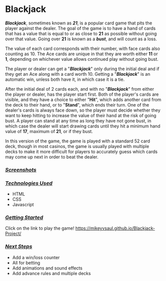 Blackjack
=====

_**Blackjack**_, sometimes known as _**21**_, is a popular card game that pits the player against the dealer. The goal of the game is to have a hand of cards that has a value that is equal to or as close to **21** as possible without going over that value. Going over **21** is known as a **_bust_**, and will count as a loss. 

The value of each card corresponds with their number, with face cards also counting as 10. The Ace cards are unique in that they are worth either **11** or **1**, depending on whichever value allows continued play without going bust. 

The player or dealer can get a "**_Blackjack_**" only during the initial deal and if they get an Ace along with a card worth 10. Getting a "**_Blackjack_**" is an automatic win, unless both have it, in which case it is a tie. 

After the initial deal of 2 cards each, and with no "**_Blackjack_**" from either the player or dealer, has the player start first. Both of the player's cards are visible, and they have a choice to either "**Hit**", which adds another card from the deck to their hand, or to "**Stand**", which ends their turn. One of the dealer's cards is always face down, so the player must decide whether they want to keep hitting to increase the value of their hand at the risk of going bust. A player can stand at any time as long they have not gone bust, in which case the dealer will start drawing cards until they hit a minimum hand value of **17**, maximum of **21**, or if they bust. 

In this version of the game, the game is played with a standard 52 card deck, though in most casinos, the game is usually played with multiple decks to make it more difficult for players to accurately guess which cards may come up next in order to beat the dealer.


### <ins>***Screenshots***</ins>


### <ins>***Technologies Used***</ins>
- HTML
- CSS
- Javascript


### <ins>***Getting Started***</ins>
Click on the link to play the game!
https://mikeyvsaul.github.io/Blackjack-Project/


### <ins>***Next Steps***</ins>
- Add a win/loss counter
- All for betting
- Add animations and sound effects
- Add advance rules and multiple decks